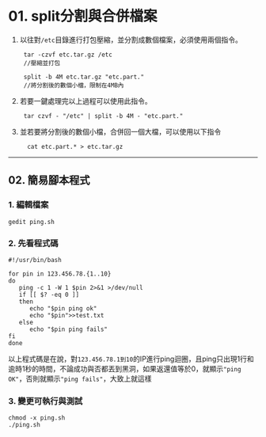 # 01. split分割與合併檔案

1. 以往對`/etc`目錄進行打包壓縮，並分割成數個檔案，必須使用兩個指令。

        tar -czvf etc.tar.gz /etc       
        //壓縮並打包

        split -b 4M etc.tar.gz "etc.part."
        //將分割後的數個小檔，限制在4MB內

2. 若要一鍵處理完以上過程可以使用此指令。

        tar czvf - "/etc" | split -b 4M - "etc.part."

3. 並若要將分割後的數個小檔，合併回一個大檔，可以使用以下指令

         cat etc.part.* > etc.tar.gz


---

## 02. 簡易腳本程式

### 1. 編輯檔案

    gedit ping.sh

### 2. 先看程式碼

    #!/usr/bin/bash

    for pin in 123.456.78.{1..10}
    do
       ping -c 1 -W 1 $pin 2>&1 >/dev/null
       if [[ $? -eq 0 ]]
       then
          echo "$pin ping ok"
          echo "$pin">>test.txt
       else
          echo "$pin ping fails"
    fi
    done

以上程式碼是在說，對`123.456.78.1到10`的IP進行ping迴圈，且ping只出現1行和逾時1秒的時間，不論成功與否都丟到黑洞，如果返還值等於0，就顯示`"ping OK"`，否則就顯示`"ping fails"`，大致上就這樣

### 3. 變更可執行與測試

    chmod -x ping.sh
    ./ping.sh